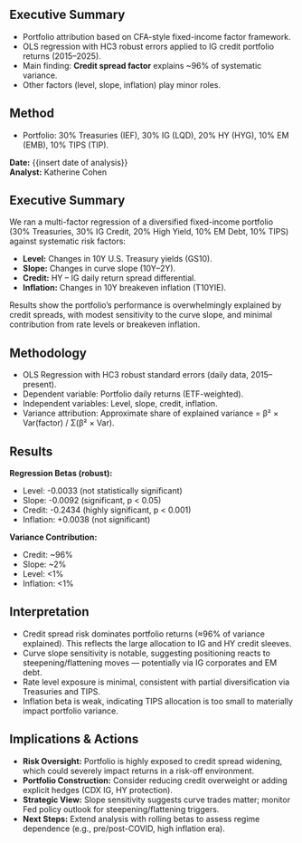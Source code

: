 

## Executive Summary
- Portfolio attribution based on CFA-style fixed-income factor framework.
- OLS regression with HC3 robust errors applied to IG credit portfolio returns (2015–2025).
- Main finding: **Credit spread factor** explains ~96% of systematic variance.
- Other factors (level, slope, inflation) play minor roles.

## Method
- Portfolio: 30% Treasuries (IEF), 30% IG (LQD), 20% HY (HYG), 10% EM (EMB), 10% TIPS (TIP).

**Date:** {{insert date of analysis}}  
**Analyst:** Katherine Cohen  

## Executive Summary  
We ran a multi-factor regression of a diversified fixed-income portfolio (30% Treasuries, 30% IG Credit, 20% High Yield, 10% EM Debt, 10% TIPS) against systematic risk factors:  

- **Level:** Changes in 10Y U.S. Treasury yields (GS10).  
- **Slope:** Changes in curve slope (10Y–2Y).  
- **Credit:** HY – IG daily return spread differential.  
- **Inflation:** Changes in 10Y breakeven inflation (T10YIE).  

Results show the portfolio’s performance is overwhelmingly explained by credit spreads, with modest sensitivity to the curve slope, and minimal contribution from rate levels or breakeven inflation.  

## Methodology  
- OLS Regression with HC3 robust standard errors (daily data, 2015–present).  
- Dependent variable: Portfolio daily returns (ETF-weighted).  
- Independent variables: Level, slope, credit, inflation.  
- Variance attribution: Approximate share of explained variance = β² × Var(factor) / Σ(β² × Var).  

## Results  
**Regression Betas (robust):**  
- Level: -0.0033 (not statistically significant)  
- Slope: -0.0092 (significant, p < 0.05)  
- Credit: -0.2434 (highly significant, p < 0.001)  
- Inflation: +0.0038 (not significant)  

**Variance Contribution:**  
- Credit: ~96%  
- Slope: ~2%  
- Level: <1%  
- Inflation: <1%  

## Interpretation  
- Credit spread risk dominates portfolio returns (≈96% of variance explained). This reflects the large allocation to IG and HY credit sleeves.  
- Curve slope sensitivity is notable, suggesting positioning reacts to steepening/flattening moves — potentially via IG corporates and EM debt.  
- Rate level exposure is minimal, consistent with partial diversification via Treasuries and TIPS.  
- Inflation beta is weak, indicating TIPS allocation is too small to materially impact portfolio variance.  

## Implications & Actions  
- **Risk Oversight:** Portfolio is highly exposed to credit spread widening, which could severely impact returns in a risk-off environment.  
- **Portfolio Construction:** Consider reducing credit overweight or adding explicit hedges (CDX IG, HY protection).  
- **Strategic View:** Slope sensitivity suggests curve trades matter; monitor Fed policy outlook for steepening/flattening triggers.  
- **Next Steps:** Extend analysis with rolling betas to assess regime dependence (e.g., pre/post-COVID, high inflation era). 
